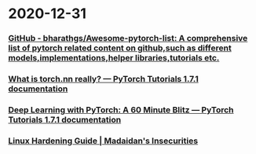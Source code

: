 
# 2020-12-31

### [GitHub - bharathgs/Awesome-pytorch-list: A comprehensive list of pytorch related content on github,such as different models,implementations,helper libraries,tutorials etc.](https://github.com/bharathgs/Awesome-pytorch-list)

### [What is torch.nn really? — PyTorch Tutorials 1.7.1 documentation](https://pytorch.org/tutorials/beginner/nn_tutorial.html)

### [Deep Learning with PyTorch: A 60 Minute Blitz — PyTorch Tutorials 1.7.1 documentation](https://pytorch.org/tutorials/beginner/deep_learning_60min_blitz.html)

### [Linux Hardening Guide | Madaidan's Insecurities](https://madaidans-insecurities.github.io/guides/linux-hardening.html)